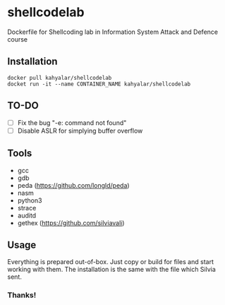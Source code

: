 # shellcodelab
Dockerfile for Shellcoding lab in Information System Attack and Defence course

## Installation
```
docker pull kahyalar/shellcodelab
docket run -it --name CONTAINER_NAME kahyalar/shellcodelab
```
## TO-DO
- [ ] Fix the bug "-e: command not found"
- [ ] Disable ASLR for simplying buffer overflow

## Tools
* gcc
* gdb
* peda (https://github.com/longld/peda)
* nasm 
* python3
* strace
* auditd
* gethex (https://github.com/silviavali)

## Usage
Everything is prepared out-of-box. Just copy or build for files and start working with them. 
The installation is the same with the file which Silvia sent.

### Thanks!
